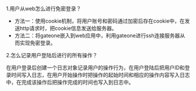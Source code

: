 1.用户从web怎么进行免密登录？

- 方法一：使用cookie机制，将用户账号和密码通过加密后存在cookie中，在发送http请求时，把cookie信息发送给服务器。
- 方法二：将gateone嵌入到web应用中，利用gateone进行ssh连接服务器从而实现免密登录。

2.怎么记录用户登陆后进行的所有操作？

在用户登录后创建一个日志对象记录用户的操作行为，在用户登陆后把用户ID和登录时间写入日志，在用户开始操作时把操作的起始时间和相应的操作内容写入日志中，在完成该操作后把操作完成的时间也写入到日志中。

